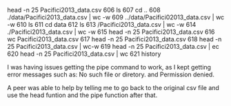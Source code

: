 head -n 25 Pacifici2013_data.csv 
  606  ls
  607  cd ..
  608  ./data/Pacifici2013_data.csv | wc -w
  609  ../data/Pacifici02013_data.csv | wc -w
  610  ls
  611  cd data
  612  ls
  613  /Pacifici2013_data.csv | wc -w
  614  ./Pacifici2013_data.csv | wc -w
  615  head -n 25 Pacifici2013_data.csv
  616  wc Pacifici2013_data.csv
  617  head -n 25 Pacifici2013_data.csv
  618  head -n 25 Pacifici2013_data.csv | wc-w
  619  head -n 25 Pacifici2013_data.csv | ec
  620  head -n 25 Pacifici2013_data.csv | wc
  621  history

I was having issues getting the pipe command to work, as I kept getting error messages such as: No such file or diretory. and Permission denied.

A peer was able to help by telling me to go back to the original csv file and use the head funtion and the pipe function after that.

